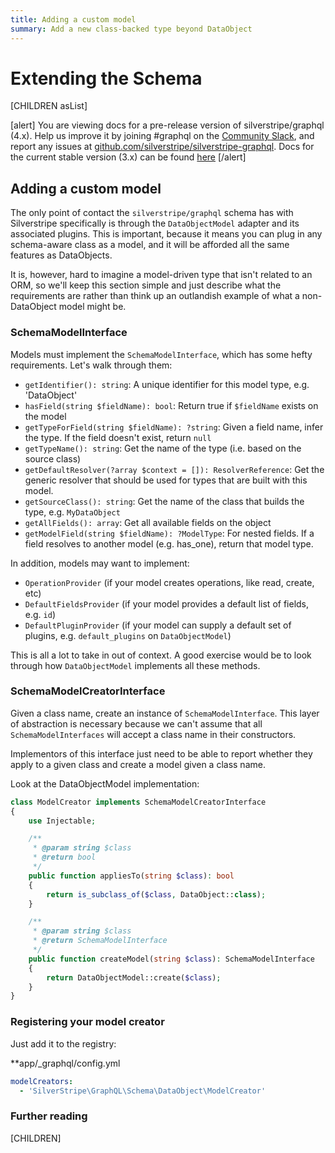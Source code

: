 ```yaml
---
title: Adding a custom model
summary: Add a new class-backed type beyond DataObject
---
```

# Extending the Schema

[CHILDREN asList]

[alert]
You are viewing docs for a pre-release version of silverstripe/graphql (4.x).
Help us improve it by joining #graphql on the [Community Slack](https://www.silverstripe.org/blog/community-slack-channel/),
and report any issues at [github.com/silverstripe/silverstripe-graphql](https://github.com/silverstripe/silverstripe-graphql). 
Docs for the current stable version (3.x) can be found
[here](https://github.com/silverstripe/silverstripe-graphql/tree/3)
[/alert]

## Adding a custom model

The only point of contact the `silverstripe/graphql` schema has with
Silverstripe specifically is through the `DataObjectModel` adapter
and its associated plugins. This is important, because it means you
can plug in any schema-aware class as a model, and it will be afforded
all the same features as DataObjects.

It is, however, hard to imagine a model-driven type that isn't 
related to an ORM, so we'll keep this section simple and just describe
what the requirements are rather than think up an outlandish example
of what a non-DataObject model might be.

### SchemaModelInterface

Models must implement the `SchemaModelInterface`, which has some
hefty requirements. Let's walk through them:

* `getIdentifier(): string`: A unique identifier for this model type,
e.g. 'DataObject'
* `hasField(string $fieldName): bool`: Return true if `$fieldName` exists
on the model
* `getTypeForField(string $fieldName): ?string`: Given a field name,
infer the type. If the field doesn't exist, return `null`
* `getTypeName(): string`: Get the name of the type (i.e. based on
the source class)
* `getDefaultResolver(?array $context = []): ResolverReference`:
Get the generic resolver that should be used for types that are built
with this model. 
* `getSourceClass(): string`: Get the name of the class that builds
the type, e.g. `MyDataObject`
* `getAllFields(): array`: Get all available fields on the object
* `getModelField(string $fieldName): ?ModelType`: For nested fields.
If a field resolves to another model (e.g. has_one), return that
model type.

In addition, models may want to implement:

* `OperationProvider` (if your model creates operations, like
read, create, etc)
* `DefaultFieldsProvider` (if your model provides a default list
of fields, e.g. `id`)
* `DefaultPluginProvider` (if your model can supply a default set
of plugins, e.g. `default_plugins` on `DataObjectModel`)

This is all a lot to take in out of context. A good exercise would be
to look through how `DataObjectModel` implements all these methods.

### SchemaModelCreatorInterface

Given a class name, create an instance of `SchemaModelInterface`. 
This layer of abstraction is necessary because we can't assume that
all `SchemaModelInterfaces` will accept a class name in their 
constructors.

Implementors of this interface just need to be able to report
whether they apply to a given class and create a model given a
class name.

Look at the DataObjectModel implementation:

```php
class ModelCreator implements SchemaModelCreatorInterface
{
    use Injectable;

    /**
     * @param string $class
     * @return bool
     */
    public function appliesTo(string $class): bool
    {
        return is_subclass_of($class, DataObject::class);
    }

    /**
     * @param string $class
     * @return SchemaModelInterface
     */
    public function createModel(string $class): SchemaModelInterface
    {
        return DataObjectModel::create($class);
    }
}

```

### Registering your model creator

Just add it to the registry:

**app/_graphql/config.yml
```yaml
modelCreators:
  - 'SilverStripe\GraphQL\Schema\DataObject\ModelCreator'
```

### Further reading

[CHILDREN]
